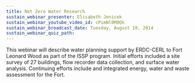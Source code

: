 ```yaml
---
title: Net Zero Water Research
sustain_webinar_presenter: Elisabeth Jenicek
sustain_webinar_youtube_video_id: cPimNl0M0Qk
sustain_webinar_broadcast_date: Tuesday, August 19, 2014
sustain_webinar_quiz_path:
---
```


This webinar will describe water planning support by ERDC-CERL to Fort Leonard Wood as part of the ISSP program. Initial efforts included a site survey of 27 buildings, flow recorder data collection, and surface water analysis. Continuing efforts include and integrated energy, water and waste assessment for the Fort.
